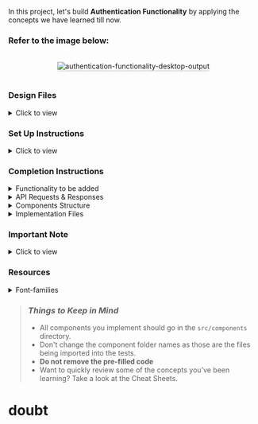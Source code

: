 In this project, let's build **Authentication Functionality** by applying the concepts we have learned till now.

### Refer to the image below:

<br/>
<div style="text-align: center;">
    <img src="https://assets.ccbp.in/frontend/content/react-js/authentication-functionality-output-v2.gif" alt="authentication-functionality-desktop-output" style="max-width:90%;box-shadow:0 2.8px 2.2px rgba(0, 0, 0, 0.12)">
</div>
<br/>

### Design Files

<details>
<summary>Click to view</summary>

- [Login Route](https://assets.ccbp.in/frontend/content/react-js/authentication-functionality-lg-login-output.png)
- [Home Route](https://assets.ccbp.in/frontend/content/react-js/authentication-functionality-lg-home-output-v2.png)
- [About Route](https://assets.ccbp.in/frontend/content/react-js/authentication-functionality-lg-about-output-v2.png)
- [Not Found Route](https://assets.ccbp.in/frontend/content/react-js/authentication-functionality-lg-not-found-output.png)

</details>

### Set Up Instructions

<details>
<summary>Click to view</summary>

- Download dependencies by running `npm install`
- Start up the app using `npm start`
</details>

### Completion Instructions

<details>
<summary>Functionality to be added</summary>
<br/>

The app must have the following functionalities

- When an unauthenticated user tries to access the Home Route or About Route, then the page should be navigated to the Login Route
- When an authenticated user tries to access the Home Route, or About Route, then the page should be navigated to the respective route
- When an authenticated user tries to access the Login Route, then the page should be redirected to Home Route
- When the **Logout** button is clicked then the page should be navigated to the Login Route
- When a random path is provided in the URL then the page should be navigated to the Not Found Route
</details>

<details>

<summary>API Requests & Responses</summary>
<br/>

**loginApiUrl**

#### API: `https://apis.ccbp.in/login`

#### Method: `POST`

#### Description:

Returns a response based on the credentials provided

#### Sample Success Response

```json
{
  "jwt_token": "eyJhbGciOiJIUzI1NiIsInR5cCI6IkpXVCJ9.eyJ1c2VybmFtZSI6InJhaHVsIiwicm9sZSI6IlBSSU1FX1VTRVIiLCJpYXQiOjE2MTk2Mjg2MTN9.nZDlFsnSWArLKKeF0QbmdVfLgzUbx1BGJsqa2kc_21Y"
}
```

</details>

<details>
<summary>Components Structure</summary>

<br/>
<div style="text-align: center;">
    <img src="https://assets.ccbp.in/frontend/content/react-js/authentication-functionality-login-home-component-structure.png" alt="authentication functionality login and home components structure" style="max-width:100%;box-shadow:0 2.8px 2.2px rgba(0, 0, 0, 0.12)">
</div>
<br/>
<div style="text-align: center;">
    <img src="https://assets.ccbp.in/frontend/content/react-js/authentication-functionality-about-not-found-component-structure.png" alt="authentication functionality about and not found components structure" style="max-width:100%;box-shadow:0 2.8px 2.2px rgba(0, 0, 0, 0.12)">
</div>
<br/>
</details>

<details>
<summary>Implementation Files</summary>
<br/>

Use these files to complete the implementation:

- `src/App.js`
- `src/components/Login/index.js`
- `src/components/Login/index.css`
- `src/components/Header/index.js`
- `src/components/Header/index.css`
- `src/components/Home/index.js`
- `src/components/Home/index.css`
- `src/components/About/index.js`
- `src/components/About/index.css`
- `src/components/LogoutButton/index.js`
- `src/components/LogoutButton/index.css`
- `src/components/NotFound/index.js`
- `src/components/NotFound/index.css`
- `src/components/ProtectedRoute/index.js`
</details>

### Important Note

<details>
<summary>Click to view</summary>

<br/>

**The following instructions are required for the tests to pass**

- `Home` route should consist of `/` in the URL path
- `Login` route should consist of `/login` in the URL path
- `About` route should consist of `/about` in the URL path
- No need to use the `BrowserRouter` in `App.js` as we have already included in `index.js`
- As this project is mainly designed for Authentication Functionality and does not contain any input fields, use the below sample user credentials to login

  - User credentials

    ```text
    username: rahul
    password: rahul@2021
    ```

</details>

### Resources

<details>
<summary>Font-families</summary>

- Roboto

</details>

> ### _Things to Keep in Mind_
>
> - All components you implement should go in the `src/components` directory.
> - Don't change the component folder names as those are the files being imported into the tests.
> - **Do not remove the pre-filled code**
> - Want to quickly review some of the concepts you’ve been learning? Take a look at the Cheat Sheets.
# doubt
